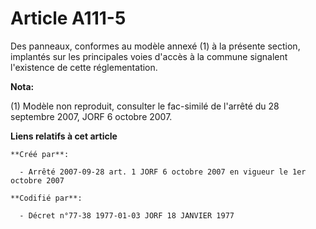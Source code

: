 # Article A111-5

Des panneaux, conformes au modèle annexé (1) à la présente section, implantés sur les principales voies d'accès à la commune
signalent l'existence de cette réglementation.

**Nota:**

(1) Modèle non reproduit, consulter le fac-similé de l'arrêté du 28 septembre 2007, JORF 6 octobre 2007.

**Liens relatifs à cet article**

	**Créé par**:

	  - Arrêté 2007-09-28 art. 1 JORF 6 octobre 2007 en vigueur le 1er octobre 2007

	**Codifié par**:

	  - Décret n°77-38 1977-01-03 JORF 18 JANVIER 1977
